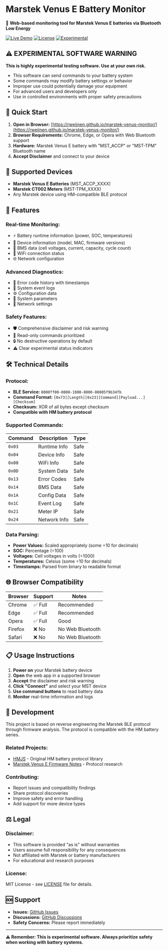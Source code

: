 # Marstek Venus E Battery Monitor

🔋 **Web-based monitoring tool for Marstek Venus E batteries via Bluetooth Low Energy**

[![Live Demo](https://img.shields.io/badge/Live%20Demo-GitHub%20Pages-blue)](https://rweijnen.github.io/marstek-venus-monitor/)
[![License](https://img.shields.io/badge/License-MIT-green.svg)](LICENSE)
[![Experimental](https://img.shields.io/badge/Status-Experimental-orange.svg)](#warning)

## ⚠️ **EXPERIMENTAL SOFTWARE WARNING**

**This is highly experimental testing software. Use at your own risk.**

- This software can send commands to your battery system
- Some commands may modify battery settings or behavior  
- Improper use could potentially damage your equipment
- For advanced users and developers only
- Use in controlled environments with proper safety precautions

## 🚀 **Quick Start**

1. **Open in Browser:** [https://rweijnen.github.io/marstek-venus-monitor/](https://rweijnen.github.io/marstek-venus-monitor/)
2. **Browser Requirements:** Chrome, Edge, or Opera with Web Bluetooth support
3. **Hardware:** Marstek Venus E battery with "MST_ACCP" or "MST-TPM" Bluetooth name
4. **Accept Disclaimer** and connect to your device

## 📱 **Supported Devices**

- **Marstek Venus E Batteries** (MST_ACCP_XXXX)
- **Marstek CT002 Meters** (MST-TPM_XXXX)
- Any Marstek device using HM-compatible BLE protocol

## 🔧 **Features**

### **Real-time Monitoring:**
- ⚡ Battery runtime information (power, SOC, temperatures)
- 📱 Device information (model, MAC, firmware versions)
- 🔋 BMS data (cell voltages, current, capacity, cycle count)
- 📶 WiFi connection status
- 🌐 Network configuration

### **Advanced Diagnostics:**
- 🚨 Error code history with timestamps
- 📝 System event logs
- ⚙️ Configuration data
- 🔧 System parameters
- 🔗 Network settings

### **Safety Features:**
- 🛡️ Comprehensive disclaimer and risk warning
- 📖 Read-only commands prioritized
- 🔒 No destructive operations by default
- ⚠️ Clear experimental status indicators

## 🛠️ **Technical Details**

### **Protocol:**
- **BLE Service:** `0000ff00-0000-1000-8000-00805f9b34fb`
- **Command Format:** `[0x73][Length][0x23][Command][Payload...][Checksum]`
- **Checksum:** XOR of all bytes except checksum
- **Compatible with HM battery protocol**

### **Supported Commands:**
| Command | Description | Type |
|---------|-------------|------|
| `0x03` | Runtime Info | Safe |
| `0x04` | Device Info | Safe |
| `0x08` | WiFi Info | Safe |
| `0x0D` | System Data | Safe |
| `0x13` | Error Codes | Safe |
| `0x14` | BMS Data | Safe |
| `0x1A` | Config Data | Safe |
| `0x1C` | Event Log | Safe |
| `0x21` | Meter IP | Safe |
| `0x24` | Network Info | Safe |

### **Data Parsing:**
- **Power Values:** Scaled appropriately (some ÷10 for decimals)
- **SOC:** Percentage (÷100)
- **Voltages:** Cell voltages in volts (÷1000)
- **Temperatures:** Celsius (some ÷10 for decimals)
- **Timestamps:** Parsed from binary to readable format

## 🌐 **Browser Compatibility**

| Browser | Support | Notes |
|---------|---------|-------|
| Chrome | ✅ Full | Recommended |
| Edge | ✅ Full | Recommended |
| Opera | ✅ Full | Good |
| Firefox | ❌ No | No Web Bluetooth |
| Safari | ❌ No | No Web Bluetooth |

## 📋 **Usage Instructions**

1. **Power on** your Marstek battery device
2. **Open** the web app in a supported browser
3. **Accept** the disclaimer and risk warning
4. **Click "Connect"** and select your MST device
5. **Use command buttons** to read battery data
6. **Monitor** real-time information and logs

## 🔬 **Development**

This project is based on reverse engineering the Marstek BLE protocol through firmware analysis. The protocol is compatible with the HM battery series.

### **Related Projects:**
- [HMJS](https://github.com/tomquist/hmjs) - Original HM battery protocol library
- [Marstek Venus E Firmware Notes](https://github.com/rweijnen/marstek-venus-e-firmware-notes) - Protocol research

### **Contributing:**
- Report issues and compatibility findings
- Share protocol discoveries
- Improve safety and error handling
- Add support for more device types

## ⚖️ **Legal**

### **Disclaimer:**
- This software is provided "as is" without warranties
- Users assume full responsibility for any consequences
- Not affiliated with Marstek or battery manufacturers
- For educational and research purposes

### **License:**
MIT License - see [LICENSE](LICENSE) file for details.

## 🆘 **Support**

- **Issues:** [GitHub Issues](https://github.com/rweijnen/marstek-venus-monitor/issues)
- **Discussions:** [GitHub Discussions](https://github.com/rweijnen/marstek-venus-monitor/discussions)
- **Safety Concerns:** Please report immediately

---

**⚠️ Remember: This is experimental software. Always prioritize safety when working with battery systems.**